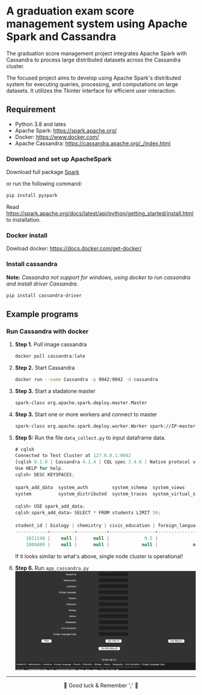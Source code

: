 # A graduation exam score management system using Apache Spark and Cassandra

The graduation score management project integrates Apache Spark with Cassandra to process large distributed datasets across the Cassandra cluster.

The focused project aims to develop using Apache Spark's distributed system for executing queries, processing, and computations on large datasets. It utilizes the Tkinter interface for efficient user interaction.

## Requirement

- Python 3.8 and lates
- Apache Spark: <https://spark.apache.org/>
- Docker: <https://www.docker.com/>
- Apache Cassandra: <https://cassandra.apache.org/_/index.html>

### Download and set up ApacheSpark

Download full package [Spark](https://spark.apache.org/downloads.html)

or run the following command:

```Bash
pip install pyspark
```
Read <https://spark.apache.org/docs/latest/api/python/getting_started/install.html> to installation.

### Docker install
Dowload docker: <https://docs.docker.com/get-docker/>

### Install cassandra
**Note:** *Cassandra not support for windows, using docker to run cassandra and install driver Cassandra.*
```bash
pip install cassandra-driver
```

## Example programs

### Run Cassandra with docker

1. **Step 1.**
    Pull image cassandra

    ```bash
    docker pull cassandra:late
    ```

1. **Step 2.**
    Start Cassandra

    ```bash
    docker run --name Cassandra -p 9042:9042 -d cassandra
    ```

1. **Step 3.**
    Start a stadalone master

    ```bash
    spark-class org.apache.spark.deploy.master.Master
    ```

1. **Step 3.**
    Start one or more workers and connect to master

    ```bash
    spark-class org.apache.spark.deploy.worker.Worker spark://IP-master:7077
    ```

1. **Step 5:**
    Run the file `data_collect.py` to input dataframe data.

    ```ts
    # cqlsh
    Connected to Test Cluster at 127.0.0.1:9042
    [cqlsh 6.1.0 | Cassandra 4.1.4 | CQL spec 3.4.6 | Native protocol v5]
    Use HELP for help.
    cqlsh> DESC KEYSPACES;

    spark_add_data  system_auth         system_schema  system_views         
    system          system_distributed  system_traces  system_virtual_schema

    cqlsh> USE spark_add_data;
    cqlsh:spark_add_data> SELECT * FROM students LIMIT 50;

    student_id | biology | chemistry | civic_education | foreign_language | foreign_language_code | geography | history | literature | mathematics | physics
    ------------+---------+-----------+-----------------+------------------+-----------------------+-----------+---------+------------+-------------+---------
        1011240 |    null |      null |             9.5 |              9.8 |                    N1 |       6.5 |    7.75 |       9.25 |         7.6 |    null
        1009489 |    null |      null |            null |             null |                  null |      null |    4.75 |          7 |         3.6 |    null
    ```

    If it looks similar to what's above, single node cluster is operational!

1. **Step 6.**
    Run `app_cassandra.py` 
    ![Alt text](image.png)

----
<div align=center>
    🐞 Good luck & Remember ';' 🐞
</div>